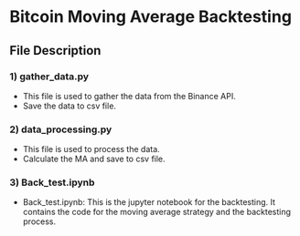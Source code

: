 # Bitcoin Moving Average Backtesting
## File Description
### 1) gather_data.py
- This file is used to gather the data from the Binance API.
- Save the data to csv file.

### 2) data_processing.py
- This file is used to process the data.
- Calculate the MA and save to csv file.

### 3) Back_test.ipynb
- Back_test.ipynb: This is the jupyter notebook for the backtesting. It contains the code for the moving average strategy and the backtesting process.
